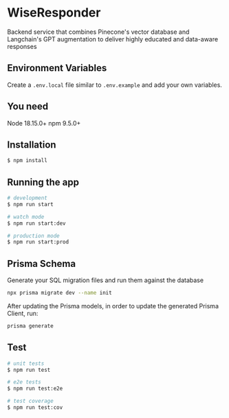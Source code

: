 # WiseResponder

Backend service that combines Pinecone's vector database and Langchain's GPT augmentation to deliver highly educated and data-aware responses

## Environment Variables

Create a `.env.local` file similar to `.env.example` and add your own variables.

## You need

Node 18.15.0+
npm 9.5.0+

## Installation

```bash
$ npm install
```

## Running the app

```bash
# development
$ npm run start

# watch mode
$ npm run start:dev

# production mode
$ npm run start:prod
```

## Prisma Schema

Generate your SQL migration files and run them against the database

```bash
npx prisma migrate dev --name init
```

After updating the Prisma models, in order to update the generated Prisma Client, run:

```bash
prisma generate
```


## Test

```bash
# unit tests
$ npm run test

# e2e tests
$ npm run test:e2e

# test coverage
$ npm run test:cov
```
